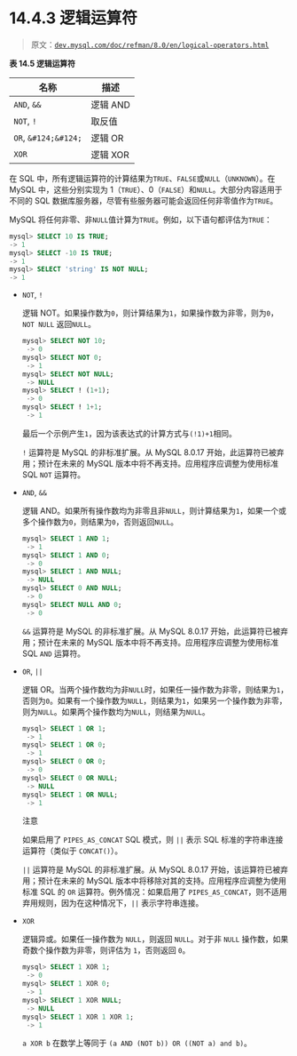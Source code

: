 # 14.4.3 逻辑运算符

> 原文：[`dev.mysql.com/doc/refman/8.0/en/logical-operators.html`](https://dev.mysql.com/doc/refman/8.0/en/logical-operators.html)

**表 14.5 逻辑运算符**

| 名称 | 描述 |
| --- | --- |
| `AND`, `&&` | 逻辑 AND |
| `NOT`, `!` | 取反值 |
| `OR`, `&#124;&#124;` | 逻辑 OR |
| `XOR` | 逻辑 XOR |

在 SQL 中，所有逻辑运算符的计算结果为`TRUE`、`FALSE`或`NULL`（`UNKNOWN`）。在 MySQL 中，这些分别实现为 1（`TRUE`）、0（`FALSE`）和`NULL`。大部分内容适用于不同的 SQL 数据库服务器，尽管有些服务器可能会返回任何非零值作为`TRUE`。

MySQL 将任何非零、非`NULL`值计算为`TRUE`。例如，以下语句都评估为`TRUE`：

```sql
mysql> SELECT 10 IS TRUE;
-> 1
mysql> SELECT -10 IS TRUE;
-> 1
mysql> SELECT 'string' IS NOT NULL;
-> 1
```

+   `NOT`, `!`

    逻辑 NOT。如果操作数为`0`，则计算结果为`1`，如果操作数为非零，则为`0`，`NOT NULL` 返回`NULL`。

    ```sql
    mysql> SELECT NOT 10;
     -> 0
    mysql> SELECT NOT 0;
     -> 1
    mysql> SELECT NOT NULL;
     -> NULL
    mysql> SELECT ! (1+1);
     -> 0
    mysql> SELECT ! 1+1;
     -> 1
    ```

    最后一个示例产生`1`，因为该表达式的计算方式与`(!1)+1`相同。

    `!` 运算符是 MySQL 的非标准扩展。从 MySQL 8.0.17 开始，此运算符已被弃用；预计在未来的 MySQL 版本中将不再支持。应用程序应调整为使用标准 SQL `NOT` 运算符。

+   `AND`, `&&`

    逻辑 AND。如果所有操作数均为非零且非`NULL`，则计算结果为`1`，如果一个或多个操作数为`0`，则结果为`0`，否则返回`NULL`。

    ```sql
    mysql> SELECT 1 AND 1;
     -> 1
    mysql> SELECT 1 AND 0;
     -> 0
    mysql> SELECT 1 AND NULL;
     -> NULL
    mysql> SELECT 0 AND NULL;
     -> 0
    mysql> SELECT NULL AND 0;
     -> 0
    ```

    `&&` 运算符是 MySQL 的非标准扩展。从 MySQL 8.0.17 开始，此运算符已被弃用；预计在未来的 MySQL 版本中将不再支持。应用程序应调整为使用标准 SQL `AND` 运算符。

+   `OR`, `||`

    逻辑 OR。当两个操作数均为非`NULL`时，如果任一操作数为非零，则结果为`1`，否则为`0`。如果有一个操作数为`NULL`，则结果为`1`，如果另一个操作数为非零，则为`NULL`。如果两个操作数均为`NULL`，则结果为`NULL`。

    ```sql
    mysql> SELECT 1 OR 1;
     -> 1
    mysql> SELECT 1 OR 0;
     -> 1
    mysql> SELECT 0 OR 0;
     -> 0
    mysql> SELECT 0 OR NULL;
     -> NULL
    mysql> SELECT 1 OR NULL;
     -> 1
    ```

    注意

    如果启用了 `PIPES_AS_CONCAT` SQL 模式，则 `||` 表示 SQL 标准的字符串连接运算符（类似于 `CONCAT()`）。

    `||` 运算符是 MySQL 的非标准扩展。从 MySQL 8.0.17 开始，该运算符已被弃用；预计在未来的 MySQL 版本中将移除对其的支持。应用程序应调整为使用标准 SQL 的 `OR` 运算符。例外情况：如果启用了 `PIPES_AS_CONCAT`，则不适用弃用规则，因为在这种情况下，`||` 表示字符串连接。

+   `XOR`

    逻辑异或。如果任一操作数为 `NULL`，则返回 `NULL`。对于非 `NULL` 操作数，如果奇数个操作数为非零，则评估为 `1`，否则返回 `0`。

    ```sql
    mysql> SELECT 1 XOR 1;
     -> 0
    mysql> SELECT 1 XOR 0;
     -> 1
    mysql> SELECT 1 XOR NULL;
     -> NULL
    mysql> SELECT 1 XOR 1 XOR 1;
     -> 1
    ```

    `a XOR b` 在数学上等同于 `(a AND (NOT b)) OR ((NOT a) and b)`。
